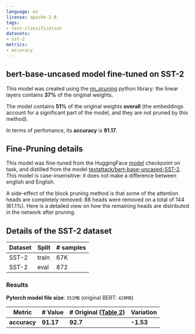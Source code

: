 ```yaml
---
language: en
license: apache-2.0
tags:
- text-classification
datasets:
- sst-2
metrics:
- accuracy
---
```


## bert-base-uncased model fine-tuned on SST-2

This model was created using the [nn_pruning](https://github.com/huggingface/nn_pruning) python library: the linear layers contains **37%** of the original  weights.

The model contains **51%** of the original weights **overall** (the embeddings account for a significant part of the model, and they are not pruned by this method).

<div class="graph"><script src="/echarlaix/bert-base-uncased-sst2-acc91.1-d37-hybrid/raw/main/model_card/density_info.js" id="2d0fc334-fe98-4315-8890-d6eaca1fa9be"></script></div>

In terms of perfomance, its **accuracy** is **91.17**.

## Fine-Pruning details
This model was fine-tuned from the HuggingFace [model](https://huggingface.co/bert-base-uncased) checkpoint on task, and distilled from the model [textattack/bert-base-uncased-SST-2](https://huggingface.co/textattack/bert-base-uncased-SST-2).
This model is case-insensitive: it does not make a difference between english and English.

A side-effect of the block pruning method is that some of the attention heads are completely removed: 88 heads were removed on a total of 144 (61.1%).
Here is a detailed view on how the remaining heads are distributed in the network after pruning.
<div class="graph"><script src="/echarlaix/bert-base-uncased-sst2-acc91.1-d37-hybrid/raw/main/model_card/pruning_info.js" id="93b19d7f-c11b-4edf-9670-091e40d9be25"></script></div>

## Details of the SST-2 dataset

| Dataset  | Split | # samples |
| -------- | ----- | --------- |
|  SST-2   | train |    67K    |
|  SST-2   | eval  |    872    |

### Results

**Pytorch model file size**: `351MB` (original BERT: `420MB`)

| Metric | # Value   | # Original ([Table 2](https://www.aclweb.org/anthology/N19-1423.pdf))| Variation |
| ------ | --------- | --------- | --------- |
| **accuracy** | **91.17** | **92.7** | **-1.53**|

